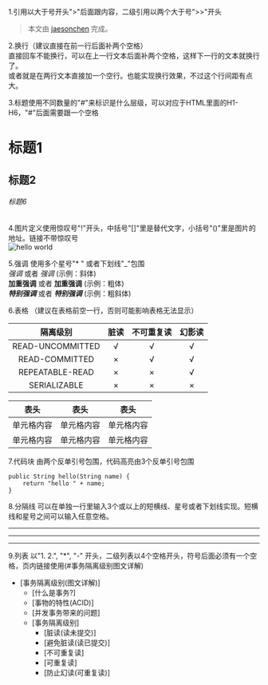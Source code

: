 
1.引用以大于号开头">"后面跟内容，二级引用以两个大于号">>"开头  
> 本文由 [jaesonchen](https://github.com/jaesonchen/java-study/edit/master/README.md) 完成。  


2.换行（建议直接在前一行后面补两个空格）  
直接回车不能换行，可以在上一行文本后面补两个空格，这样下一行的文本就换行了。  
或者就是在两行文本直接加一个空行。也能实现换行效果，不过这个行间距有点大。  


3.标题使用不同数量的"#"来标识是什么层级，可以对应于HTML里面的H1-H6，"#"后面需要跟一个空格  
# 标题1  
## 标题2

###### 标题6  


4.图片定义使用惊叹号"!"开头，中括号"[]"里是替代文字，小括号"()"里是图片的地址。链接不带惊叹号  
![hello world](https://user-gold-cdn.xitu.io/2018/5/20/1637b08b98619455?w=312&h=305&f=png&s=22430)  


5.强调 使用多个星号"* " 或者下划线"_"包围    
*强调* 或者 _强调_ (示例：斜体)  
**加重强调** 或者 __加重强调__ (示例：粗体)  
***特别强调*** 或者 ___特别强调___ (示例：粗斜体)  


6.表格 （建议在表格前空一行，否则可能影响表格无法显示）  

| 隔离级别 | 脏读 | 不可重复读 | 幻影读 |
| :---: | :---: | :---:| :---: |
| READ-UNCOMMITTED | √ | √ | √ |
| READ-COMMITTED | × | √ | √ |
| REPEATABLE-READ | × | × | √ |
| SERIALIZABLE | × | × | × |
  
 表头  | 表头  | 表头  
 ---- | ----- | ------  
 单元格内容  | 单元格内容 | 单元格内容  
 单元格内容  | 单元格内容 | 单元格内容  
  
7.代码块 由两个反单引号包围，代码高亮由3个反单引号包围  
```
public String hello(String name) {
    return "hello " + name;
}
```
  
8.分隔线 可以在单独一行里输入3个或以上的短横线、星号或者下划线实现。短横线和星号之间可以输入任意空格。 

---  
* * *  
___  

9.列表 以"1. 2.", "*", "-" 开头，二级列表以4个空格开头，符号后面必须有一个空格，页内链接使用(#事务隔离级别图文详解)
- [事务隔离级别(图文详解)]
    - [什么是事务?]
    - [事物的特性(ACID)]
    - [并发事务带来的问题]
    - [事务隔离级别]
        - [脏读(读未提交)]
        - [避免脏读(读已提交)]
        - [不可重复读]
        - [可重复读]
        - [防止幻读(可重复读)]
    